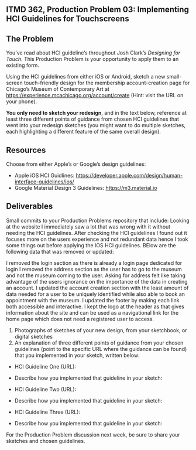 ## ITMD 362, Production Problem 03: Implementing HCI Guidelines for Touchscreens

## The Problem

You’ve read about HCI guideline’s throughout Josh Clark’s *Designing for Touch*. This Production
Problem is your opportunity to apply them to an existing form.

Using the HCI guidelines from either iOS or Android, sketch a new small-screen touch-friendly design
for the membership account-creation page for Chicago’s Museum of Contemporary Art at https://experience.mcachicago.org/account/create (Hint: visit the URL on your phone).

**You only need to sketch your redesign**, and in the text below, reference at least three different
points of guidance from chosen HCI guidelines that went into your redesign sketches (you might
want to do multiple sketches, each highlighting a different feature of the same overall design).

## Resources

Choose from either Apple’s or Google’s design guidelines:

* Apple iOS HCI Guidlines:
  https://developer.apple.com/design/human-interface-guidelines/ios/
* Google Material Design 3 Guidelines:
  https://m3.material.io

## Deliverables

Small commits to your Production Problems repository that include:
   Looking at the website I immediately saw a lot that was wrong with it without needing the HCI guidelines. After checking the HCI guidelines I found out it focuses more on the users experience and not redundant data hence I took some things out before applying the IOS HCI guidelines. BElow are the following data that was removed or updated:

   I removed the login section as there is already a login page dedicated for login
   I removed the address section as the user has to go to the museum and not the museum coming to the user.
Asking for address felt like taking advantage of the users ignorance on the importance of the data in creating an account.
   I updated the account creation section with the least amount of data needed for a user to be uniquely identified while also able to book an appointment with the museum.
   I updated the footer by making each link both accessible and interactive.
   I kept the logo at the header as that gives information about the site and can be used as a navigational link for the home page which does not need a registered user to access.

1. Photographs of sketches of your new design, from your sketchbook, or digital sketches
2. An explanation of three different points of guidance from your chosen guidelines (point to the
   specific URL where the guidance can be found) that you implemented in your sketch, written below:

* HCI Guideline One (URL):
* Describe how you implemented that guideline in your sketch:

* HCI Guideline Two (URL):
* Describe how you implemented that guideline in your sketch:

* HCI Guideline Three (URL):
* Describe how you implemented that guideline in your sketch:

For the Production Problem discussion next week, be sure to share your sketches and chosen
guidelines.
